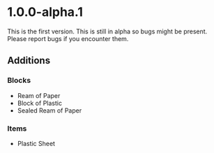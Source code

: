 # 1.0.0-alpha.1

This is the first version. This is still in alpha so bugs might be present. Please report bugs if you encounter them.

## Additions

### Blocks

- Ream of Paper
- Block of Plastic
- Sealed Ream of Paper

### Items

- Plastic Sheet